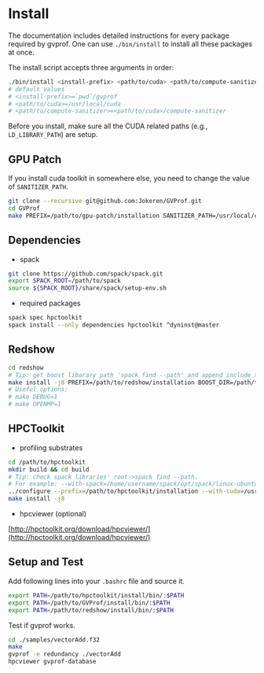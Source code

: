 # Install

The documentation includes detailed instructions for every package required by gvprof. One can use `./bin/install` to install all these packages at once.

The install script accepts three arguments in order:

```bash
./bin/install <install-prefix> <path/to/cuda> <path/to/compute-sanitizer>
# default values
# <install-prefix>=`pwd`/gvprof
# <path/to/cuda>=/usr/local/cuda
# <path/to/compute-sanitizer>=<path/to/cuda>/compute-sanitizer
```

Before you install, make sure all the CUDA related paths (e.g., `LD_LIBRARY_PATH`) are setup.

## GPU Patch

If you install cuda toolkit in somewhere else, you need to change the value of `SANITIZER_PATH`.

```bash
git clone --recursive git@github.com:Jokeren/GVProf.git
cd GVProf
make PREFIX=/path/to/gpu-patch/installation SANITIZER_PATH=/usr/local/cuda/compute-sanitizer/ install
```
## Dependencies

- spack

```bash
git clone https://github.com/spack/spack.git
export SPACK_ROOT=/path/to/spack
source ${SPACK_ROOT}/share/spack/setup-env.sh
```
- required packages

```bash
spack spec hpctoolkit
spack install --only dependencies hpctoolkit ^dyninst@master
```

## Redshow

```bash
cd redshow
# Tip: get boost libarary path 'spack find --path' and append include to that path
make install -j8 PREFIX=/path/to/redshow/installation BOOST_DIR=/path/to/boost/installation GPU_PATH_DIR=/path/to/gpu-patch/installation
# Useful options:
# make DEBUG=1
# make OPENMP=1
```

## HPCToolkit

- profiling substrates

```bash
cd /path/to/hpctoolkit
mkdir build && cd build
# Tip: check spack libraries' root->spack find --path.  
# For example: --with-spack=/home/username/spack/opt/spack/linux-ubuntu18.04-zen/gcc-7.4.0/
../configure --prefix=/path/to/hpctoolkit/installation --with-cuda=/usr/local/cuda-11.0 --with-sanitizer=/path/to/sanitizer --with-gpu-patch=/path/to/gpu-patch/installation --with-redshow=/path/to/redshow/installation  --with-spack=/path/to/spack/libraries/root
make install -j8
```

- hpcviewer (optional)

[http://hpctoolkit.org/download/hpcviewer/](http://hpctoolkit.org/download/hpcviewer/)

## Setup and Test

Add following lines into your `.bashrc` file and source it.

```bash
export PATH=/path/to/hpctoolkit/install/bin/:$PATH
export PATH=/path/to/GVProf/install/bin/:$PATH
export PATH=/path/to/redshow/install/bin/:$PATH
```

Test if gvprof works.

```bash
cd ./samples/vectorAdd.f32
make
gvprof -e redundancy ./vectorAdd
hpcviewer gvprof-database
```